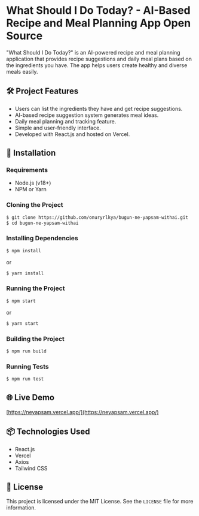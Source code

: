 # What Should I Do Today? - AI-Based Recipe and Meal Planning App Open Source


"What Should I Do Today?" is an AI-powered recipe and meal planning application that provides recipe suggestions and daily meal plans based on the ingredients you have. The app helps users create healthy and diverse meals easily.

## 🛠️ Project Features
- Users can list the ingredients they have and get recipe suggestions.
- AI-based recipe suggestion system generates meal ideas.
- Daily meal planning and tracking feature.
- Simple and user-friendly interface.
- Developed with React.js and hosted on Vercel.

## 🚀 Installation

### Requirements
- Node.js (v18+)
- NPM or Yarn

### Cloning the Project

```bash
$ git clone https://github.com/onuryrlkya/bugun-ne-yapsam-withai.git
$ cd bugun-ne-yapsam-withai
```

### Installing Dependencies

```bash
$ npm install
```
or
```bash
$ yarn install
```



### Running the Project

```bash
$ npm start
```
or
```bash
$ yarn start
```

### Building the Project

```bash
$ npm run build
```

### Running Tests

```bash
$ npm run test
```

## 🌐 Live Demo

[https://neyapsam.vercel.app/](https://neyapsam.vercel.app/)

## 📦 Technologies Used
- React.js
- Vercel
- Axios
- Tailwind CSS


## 📝 License
This project is licensed under the MIT License. See the `LICENSE` file for more information.

